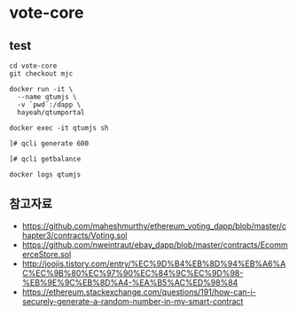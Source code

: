 # vote-core

## test

```
cd vote-core
git checkout mjc
```
  
```
docker run -it \
  --name qtumjs \
  -v `pwd`:/dapp \
  hayeah/qtumportal
```
  
```
docker exec -it qtumjs sh

]# qcli generate 600

]# qcli getbalance
```
  
```
docker logs qtumjs
```

## 참고자료  
* https://github.com/maheshmurthy/ethereum_voting_dapp/blob/master/chapter3/contracts/Voting.sol  
* https://github.com/nweintraut/ebay_dapp/blob/master/contracts/EcommerceStore.sol
*  http://joojis.tistory.com/entry/%EC%9D%B4%EB%8D%94%EB%A6%AC%EC%9B%80%EC%97%90%EC%84%9C%EC%9D%98-%EB%9E%9C%EB%8D%A4-%EA%B5%AC%ED%98%84  
* https://ethereum.stackexchange.com/questions/191/how-can-i-securely-generate-a-random-number-in-my-smart-contract
